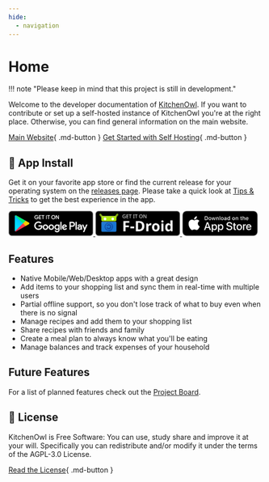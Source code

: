 ```yaml
---
hide:
  - navigation
---
```


# Home
!!! note "Please keep in mind that this project is still in development."

Welcome to the developer documentation of [KitchenOwl](https://kitchenowl.org). If you want to contribute or set up a self-hosted instance of KitchenOwl you're at the right place. Otherwise, you can find general information on the main website.

[Main Website](https://kitchenowl.org){ .md-button }
[Get Started with Self Hosting](./self-hosting/index.md){ .md-button }

## :robot: App Install

Get it on your favorite app store or find the current release for your operating system on the [releases page](https://github.com/TomBursch/kitchenowl/releases).
Please take a quick look at [Tips & Tricks](./Tips-&-Tricks/index.md) to get the best experience in the app.

<a href='https://play.google.com/store/apps/details?id=com.tombursch.kitchenowl'>
    <img alt='Get it on Google Play' src='./img/badges/playstore.png' style="height:50px" />
</a>
<a href='https://f-droid.org/packages/com.tombursch.kitchenowl/'>
    <img alt='Get it on F-Droid' src='./img/badges/f-droid.png' style="height:50px" />
</a>
<a href='https://apps.apple.com/app/kitchenowl/id1557453670'>
    <img alt='Get it on the AppStore' src='./img/badges/appstore.png' style="height:50px" />
</a>

## Features

- Native Mobile/Web/Desktop apps with a great design
- Add items to your shopping list and sync them in real-time with multiple users
- Partial offline support, so you don't lose track of what to buy even when there is no signal
- Manage recipes and add them to your shopping list
- Share recipes with friends and family
- Create a meal plan to always know what you'll be eating
- Manage balances and track expenses of your household

## Future Features

For a list of planned features check out the [Project Board](https://github.com/users/TomBursch/projects/1).

## 📜 License

KitchenOwl is Free Software: You can use, study share and improve it at your will. Specifically you can redistribute and/or modify it under the terms of the AGPL-3.0 License.

[Read the License](https://github.com/TomBursch/kitchenowl/blob/main/LICENSE){ .md-button }
